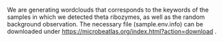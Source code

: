 We are generating wordclouds that corresponds to the keywords of the samples in which we detected theta ribozymes, as well as the random background observation. The necessary file (sample.env.info) can be downloaded under https://microbeatlas.org/index.html?action=download .
